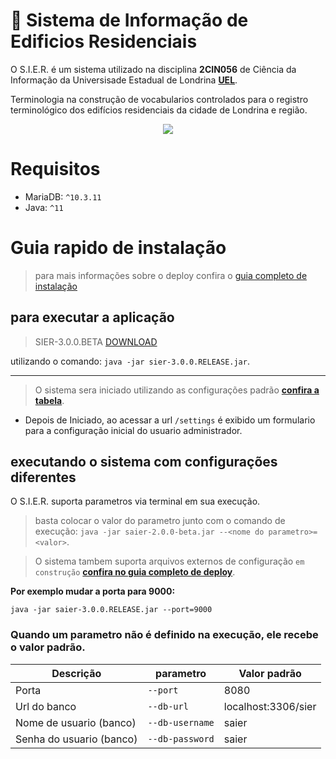 # 🏢 Sistema de Informação de Edificios Residenciais
O S.I.E.R. é um sistema utilizado na disciplina **2CIN056** de Ciência da Informação da Universisade Estadual de Londrina [**UEL**](http://www.uel.br/ceca/cin/index.html).


Terminologia na construção de vocabularios
controlados para o registro terminológico dos edifícios residenciais da cidade de Londrina e região.

<p align="center">
  <img src="https://i.imgur.com/mLzFCnJ.png">
</p>

# Requisitos
 - MariaDB: `^10.3.11`
 - Java: `^11`

# Guia rapido de instalação
> para mais informações sobre o deploy confira o [guia completo de instalação](./deploy#instruções-de-deploy)

## para executar a aplicação
> SIER-3.0.0.BETA [DOWNLOAD](./deploy/dist/saier-2.0.0-beta.jar)

utilizando o comando:
`java -jar sier-3.0.0.RELEASE.jar`.
_________________________
> O sistema sera iniciado utilizando as configurações padrão [**confira a tabela**](#quando-um-parametro-não-é-definido-na-execução-ele-recebe-o-valor-padrão).

- Depois de Iniciado, ao acessar a url `/settings` é exibido um formulario para a configuração inicial do usuario administrador.

## executando o sistema com configurações diferentes

O S.I.E.R. suporta parametros via terminal em sua execução.
> basta colocar o valor do parametro junto com o comando de execução: `java -jar saier-2.0.0-beta.jar --<nome do parametro>=<valor>`.

> O sistema tambem suporta arquivos externos de configuração `em construção` [**confira no guia completo de deploy**](./deploy#externalizando-as-configurações).


**Por exemplo mudar a porta para 9000:**


```shell
java -jar saier-3.0.0.RELEASE.jar --port=9000
```

### Quando um parametro não é definido na execução, ele recebe o valor padrão.

|      **Descrição**        |  **parametro**  |              **Valor padrão**             |
|---------------------------|-----------------|-------------------------------------------|
| Porta                     | `--port`        | 8080                                      |
| Url do banco              | `--db-url`      | localhost:3306/sier                      |
| Nome de usuario (banco)   | `--db-username` | saier                                     |
| Senha do usuario (banco)  | `--db-password` | saier                                     |

